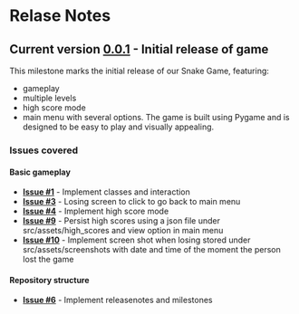 # Relase Notes

## Current version [0.0.1](https://github.com/ChristosHadjigeorghiou1996/PySnakey/milestone/1) - Initial release of game

This milestone marks the initial release of our Snake Game, featuring:
* gameplay
* multiple levels
* high score mode
* main menu with several options.
The game is built using Pygame and is designed to be easy to play and visually appealing.

### Issues covered

#### Basic gameplay
- **[Issue #1](https://github.com/ChristosHadjigeorghiou1996/PySnakey/issues/1)** - Implement classes and interaction</li>
- **[Issue #3](https://github.com/ChristosHadjigeorghiou1996/PySnakey/issues/3)** - Losing screen to click to go back to main menu</li>
- **[Issue #4](https://github.com/ChristosHadjigeorghiou1996/PySnakey/issues/4)** - Implement high score mode</li>
- **[Issue #9](https://github.com/ChristosHadjigeorghiou1996/PySnakey/issues/9)** - Persist high scores using a json file under src/assets/high_scores and view option in main menu</li>
- **[Issue #10](https://github.com/ChristosHadjigeorghiou1996/PySnakey/issues/10)** - Implement screen shot when losing stored under src/assets/screenshots with date and time of the moment the person lost the game</li>

#### Repository structure
- **[Issue #6](https://github.com/ChristosHadjigeorghiou1996/PySnakey/issues/6)** - Implement releasenotes and milestones</li>

